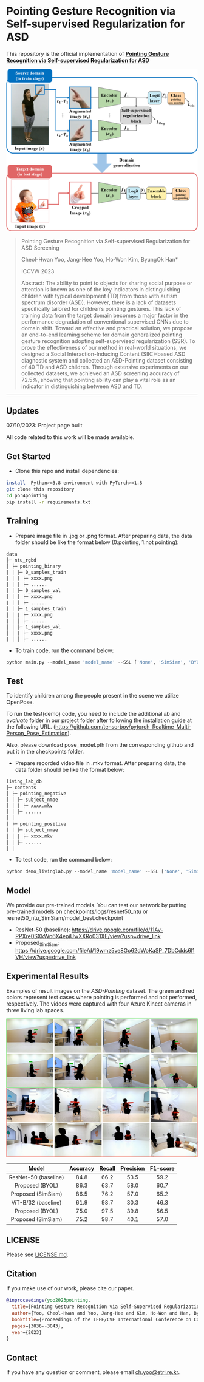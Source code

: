 # Pointing Gesture Recognition via Self-supervised Regularization for ASD

This repository is the official implementation of **[Pointing Gesture Recognition via Self-supervised Regularization for ASD](https://openaccess.thecvf.com/content/ICCV2023W/ASI/html/Yoo_Pointing_Gesture_Recognition_via_Self-Supervised_Regularization_for_ASD_Screening_ICCVW_2023_paper.html)**


![sample1](fig_architecture.png)

> Pointing Gesture Recognition via Self-supervised Regularization for ASD
Screening 
>
> Cheol-Hwan Yoo, Jang-Hee Yoo, Ho-Won Kim, ByungOk Han*
>
> ICCVW 2023 
>
>
> Abstract: The ability to point to objects for sharing social purpose or attention is known as one of the key indicators in distinguishing children with typical development (TD) from those with autism spectrum disorder (ASD). However, there is a lack of datasets specifically tailored for children’s pointing gestures. This lack of training data from the target domain becomes a major factor in the performance degradation of conventional supervised CNNs due to domain shift. Toward an effective and practical solution, we propose an end-to-end learning scheme for domain generalized pointing gesture recognition adopting self-supervised regularization (SSR). To prove the effectiveness of our method in real-world situations, we designed a Social Interaction-Inducing Content (SIIC)-based ASD diagnostic system and collected an ASD-Pointing dataset consisting of 40 TD and ASD children. Through extensive experiments on our collected datasets, we achieved an ASD screening accuracy of 72.5%, showing that pointing ability can play a vital role as an indicator in distinguishing between ASD and TD.

---

## Updates
07/10/2023: Project page built

All code related to this work will be made available. 

## Get Started
- Clone this repo and install dependencies:
```bash
install  Python>=3.8 environment with PyTorch>=1.8
git clone this repository
cd pbr4pointing
pip install -r requirements.txt
```
## Training
- Prepare image file in .jpg or .png format.
After preparing data, the data folder should be like the format below (0:pointing, 1:not pointing):

```
data
├─ ntu_rgbd
│ ├─ pointing_binary    
│ │ ├─ 0_samples_train
│ │ | ├─ xxxx.png
| │ │ ├─ ......
│ │ ├─ 0_samples_val
│ │ | ├─ xxxx.png
| │ │ ├─ ......
│ │ ├─ 1_samples_train
│ │ | ├─ xxxx.png
| │ │ ├─ ......
│ │ ├─ 1_samples_val
│ │ | ├─ xxxx.png
| │ │ ├─ ......

```

- To train code, run the command below:
```python
python main.py --model_name 'model_name' --SSL ['None', 'SimSiam', 'BYOL'] --backbone ['resnet, 'vit_B_32']
```

## Test
To identify children among the people present in the scene we utilize OpenPose. 

To run the test(demo) code, you need to include the additional *lib* and *evaluate* folder in our project folder after following the installation guide at the following URL.
(https://github.com/tensorboy/pytorch_Realtime_Multi-Person_Pose_Estimation). 

Also, please download pose_model.pth from the corresponding github and put it in the checkpoints folder.

- Prepare recorded video file in .mkv format.
After preparing data, the data folder should be like the format below:

```
living_lab_db
├─ contents
│ ├─ pointing_negative    
│ │ ├─ subject_nmae
│ │ | ├─ xxxx.mkv
│ │ ├─ ......
│ │
│ ├─ pointing_positive    
│ │ ├─ subject_nmae
│ │ | ├─ xxxx.mkv
│ │ ├─ ......
│ │

```

- To test code, run the command below:
```python
python demo_livinglab.py --model_name 'model_name' --SSL ['None', 'SimSiam', 'BYOL'] --backbone ['resnet, 'vit_B_32']
```

## Model

We provide our pre-trained models. 
You can test our network by putting pre-trained models on checkpoints/logs/resnet50_ntu or resnet50_ntu_SimSiam/model_best.checkpoint

- ResNet-50 (baseline):
https://drive.google.com/file/d/11Ay-PPXre0SXkWp6X4epiUwXXRo031XE/view?usp=drive_link
- Proposed<sub>SimSiam</sub>:
https://drive.google.com/file/d/19wmz5ve8Go62dWoKaSP_7DbCdds6l1VH/view?usp=drive_link

## Experimental Results

Examples of result images on the *ASD-Pointing* dataset. The green and red colors represent test cases where pointing is performed
and not performed, respectively. The videos were captured with four Azure Kinect cameras in three living lab spaces.

![sample1](fig_result.png)

|   Model                | Accuracy | Recall     | Precision   | F1-score    |
| :---------:            | :-------:| :--------: | :---------: | :---------: |
| ResNet-50 (baseline)   | 84.8     | 66.2       | 53.5        | 59.2        |
| Proposed (BYOL)        | 86.3     | 63.7       | 58.0        | 60.7        |
| Proposed (SimSiam)     | 86.5     | 76.2       | 57.0        | 65.2        |
| ViT-B/32 (baseline)    | 61.9     | 98.7       | 30.3        | 46.3        |
| Proposed (BYOL)        | 75.0     | 97.5       | 39.8        | 56.5        |
| Proposed (SimSiam)     | 75.2     | 98.7       | 40.1        | 57.0        |

## LICENSE
Please see [LICENSE.md](../LICENSE.md).

## Citation
If you make use of our work, please cite our paper.
```bibtex
@inproceedings{yoo2023pointing,
  title={Pointing Gesture Recognition via Self-Supervised Regularization for ASD Screening},
  author={Yoo, Cheol-Hwan and Yoo, Jang-Hee and Kim, Ho-Won and Han, ByungOk},
  booktitle={Proceedings of the IEEE/CVF International Conference on Computer Vision},
  pages={3036--3043},
  year={2023}
}
```
## Contact
If you have any question or comment, please email <ch.yoo@etri.re.kr>.
